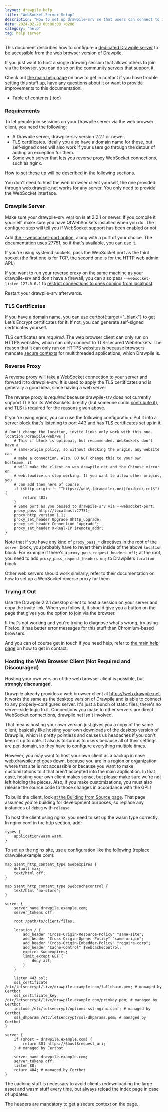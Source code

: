 ```yaml
---
layout: drawpile_help
title: "WebSocket Server Setup"
description: "How to set up drawpile-srv so that users can connect to it from the Drawpile web browser client."
date: 2024-02-20 00:00:00 +0200
category: "help"
tag: help server
---
```


This document describes how to configure a [dedicated Drawpile server](dedicatedserver) to be accessible from the web browser version of Drawpile.

If you just want to host a single drawing session that allows others to join via the browser, you can do so [on the community servers](https://drawpile.net/communities/) that support it.

Check out [the main help page](/help/) on how to get in contact if you have trouble setting this stuff up, have any questions about it or want to provide improvements to this documentation!

* Table of contents
{:toc}

### Requirements

To let people join sessions on your Drawpile server via the web browser client, you need the following:

* A Drawpile server, drawpile-srv version 2.2.1 or newer.
* TLS certificates. Ideally you also have a domain name for these, but self-signed ones will also work if your users go through the detour of adding an exception for them.
* Some web server that lets you reverse proxy WebSocket connections, such as nginx.

How to set these up will be described in the following sections.

You don't need to host the web browser client yourself, the one provided through web.drawpile.net works for any server. You only need to provide the WebSocket interface.

### Drawpile Server

Make sure your drawpile-srv version is at 2.2.1 or newer. If you compile it yourself, make sure you have QtWebSockets installed when you do. The configure step will tell you if WebSocket support has been enabled or not.

Add [the --websocket-port option](serverconfig#websocket-listen-port), along with a port of your choice. The documentation uses 27751, so if that's available, you can use it.

If you're using systemd sockets, pass the WebSocket port as the third socket (the first one is for TCP, the second one is for the HTTP web admin API.)

If you want to run your reverse proxy on the same machine as your drawpile-srv and don't have a firewall, you can also pass `--websocket-listen 127.0.0.1` to [restrict connections to ones coming from localhost](serverconfig#websocket-listen-address).

Restart your drawpile-srv afterwards.

### TLS Certificates

If you have a domain name, you can use [certbot](https://certbot.eff.org/){:target="_blank"} to get Let's Encrypt certificates for it. If not, you can generate self-signed certificates yourself.

TLS certificates are *required*. The web browser client can only run on HTTPS websites, which can only connect to TLS-secured WebSockets. The reason that it can only run on HTTPS websites is because browsers mandate [secure contexts](https://developer.mozilla.org/en-US/docs/Web/Security/Secure_Contexts) for multithreaded applications, which Drawpile is.

### Reverse Proxy

A reverse proxy will take a WebSocket connection to your server and forward it to drawpile-srv. It is used to apply the TLS certificates and is generally a good idea, since having a web server

The reverse proxy is *required* because drawpile-srv does not currently support TLS for its WebSockets directly (but someone could [contribute it](https://docs.drawpile.net/help/development/contributing)), and TLS is required for the reasons given above.

If you're using nginx, you can use the following configuration. Put it into a server block that's listening to port 443 and has TLS certificates set up in it.

```nginx
# Don't change the location, invite links only work with this one.
location /drawpile-web/ws {
    # This if block is optional, but recommended. WebSockets don't have a
    # same-origin policy, so without checking the origin, any website can
    # make a connection. Also, DO NOT change this to your own hostname, it
    # will make the client on web.drawpile.net and the Chinese mirror on
    # web.foxdice.cn stop working. If you want to allow other origins, you
    # can add them here of course.
    if ($http_origin !~ "^https://web\.(drawpile\.net|foxdice\.cn)$") {
        return 403;
    }
    # Same port as you passed to drawpile-srv via --websocket-port.
    proxy_pass http://localhost:27751;
    proxy_http_version 1.1;
    proxy_set_header Upgrade $http_upgrade;
    proxy_set_header Connection "upgrade";
    proxy_set_header X-Real-IP $remote_addr;
}
```

Note that if you have any kind of `proxy_pass_*` directives in the root of the `server` block, you probably have to revert them inside of the above `location` block. For example if there's a `proxy_pass_request_headers off;` at the root, you need to add `proxy_pass_request_headers on;` to Drawpile's `location` block.

Other web servers should work similarly, refer to their documentation on how to set up a WebSocket reverse proxy for them.

### Trying It Out

Use the Drawpile 2.2.1 desktop client to host a session on your server and copy the invite link. When you follow it, it should give you a button on the page that gives you the option to join via the browser.

If that's not working and you're trying to diagnose what's wrong, try using Firefox. It has better error messages for this stuff than Chromium-based browsers.

And you can of course get in touch if you need help, refer to [the main help page](/help/) on how to get in contact.

### Hosting the Web Browser Client (Not Required and Discouraged)

Hosting your own version of the web browser client is possible, but **strongly discouraged**.

Drawpile already provides a web browser client at <https://web.drawpile.net>. It works the same as the desktop version of Drawpile and is able to connect to any properly-configured server. It's just a bunch of static files, there's no server-side logic to it. Connections you make to other servers are direct WebSocket connections, drawpile.net isn't involved.

That means hosting your own version just gives you a copy of the same client, basically like hosting your own downloads of the desktop version of Drawpile, which is pretty pointless and causes us headaches if you don't keep it up to date. It also is torturous to users because all of their settings are per-domain, so they have to configure everything multiple times.

However, you may want to host your own client as a backup in case web.drawpile.net goes down, because you are in a region or organization where that site is not accessible or because you want to make customizations to it that aren't accepted into the main application. In that case, hosting your own client makes sense, but please make sure we're not left holding the pieces. Also, if you make customizations, you must also release the source code to those changes in accordance with the GPL!

To build the client, look [at the Building from Source page](/help/development/buildingfromsource#webassembly). That page assumes you're building for development purposes, so replace any instances of `debug` with `release`.

To host the client using nginx, you need to set up the wasm type correctly. In nginx.conf in the http section, add:

```nginx
types {
    application/wasm wasm;
}
```

To set up the nginx site, use a configuration like the following (replace drawpile.example.com):

```nginx
map $sent_http_content_type $webexpires {
    default max;
    text/html off;
}

map $sent_http_content_type $webcachecontrol {
    text/html 'no-store';
}

server {
    server_name drawpile.example.com;
    server_tokens off;

    root /path/to/client/files;

    location / {
        add_header "Cross-Origin-Resource-Policy" "same-site";
        add_header "Cross-Origin-Opener-Policy" "same-origin";
        add_header "Cross-Origin-Embedder-Policy" "require-corp";
        add_header "Cache-Control" $webcachecontrol;
        expires $webexpires;
        limit_except GET {
            deny all;
        }
    }

    listen 443 ssl;
    ssl_certificate /etc/letsencrypt/live/drawpile.example.com/fullchain.pem; # managed by Certbot
    ssl_certificate_key /etc/letsencrypt/live/drawpile.example.com/privkey.pem; # managed by Certbot
    include /etc/letsencrypt/options-ssl-nginx.conf; # managed by Certbot
    ssl_dhparam /etc/letsencrypt/ssl-dhparams.pem; # managed by Certbot
}

server {
    if ($host = drawpile.example.com) {
        return 301 https://$host$request_uri;
    } # managed by Certbot

    server_name drawpile.example.com;
    server_tokens off;
    listen 80;
    return 404; # managed by Certbot
}
```

The caching stuff is necessary to avoid clients redownloading the large asset and wasm stuff every time, but always reload the index page in case of updates.

The headers are mandatory to get a secure context on the page.
